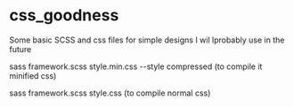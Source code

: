 # css_goodness
Some basic SCSS and css files for simple designs I wil lprobably use in the future

sass framework.scss style.min.css --style compressed (to compile it minified css)

sass framework.scss style.css (to compile normal css)
